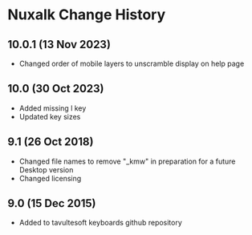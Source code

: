Nuxalk Change History
============================
10.0.1 (13 Nov 2023)
-----------------
* Changed order of mobile layers to unscramble display on help page

10.0 (30 Oct 2023)
-----------------
* Added missing l key
* Updated key sizes

9.1 (26 Oct 2018)
-----------------
* Changed file names to remove "_kmw" in preparation for a future Desktop version
* Changed licensing

9.0 (15 Dec 2015)
-----------------

* Added to tavultesoft keyboards github repository
